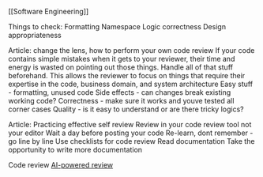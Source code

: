 [[Software Engineering]]

Things to check:
Formatting
Namespace
Logic correctness
Design appropriateness

Article: change the lens, how to perform your own code review
If your code contains simple mistakes when it gets to your reviewer, their time and energy is wasted on pointing out those things. Handle all of that stuff beforehand. This allows the reviewer to focus on things that require their expertise in the code, business domain, and system architecture
Easy stuff - formatting, unused code
Side effects - can changes break existing working code?
Correctness - make sure it works and youve tested all corner cases
Quality - is it easy to understand or are there tricky logics?

Article: Practicing effective self review
Review in your code review tool not your editor
Wait a day before posting your code
Re-learn, dont remember - go line by line
Use checklists for code review
Read documentation
Take the opportunity to write more documentation

Code review
[AI-powered review](https://reviewify.io/)